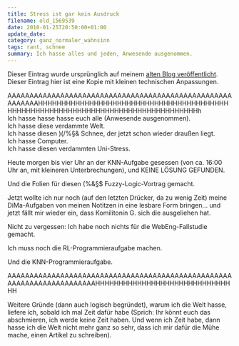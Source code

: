 ```yaml
---
title: Stress ist gar kein Ausdruck
filename: old_1569539
date: 2010-01-25T20:50:00+01:00
update_date:
category: ganz_normaler_wahnsinn
tags: rant, schnee
summary: Ich hasse alles und jeden, Anwesende ausgenommen.
---
```

Dieser Eintrag wurde ursprünglich auf meinem [alten Blog veröffentlicht](https://stu.blogger.de/stories/1569539/). Dieser Eintrag hier ist eine Kopie mit kleinen technischen Anpassungen.

AAAAAAAAAAAAAAAAAAAAAAAAAAAAAAAAAAAAAAAAAAAAAAAAAAAAAAAAAAHHHHHHHHHHHHHHHHHHHHHHHHHHHHHHHHHHHHHHHHHHHHHHHHHHHHHHHHHHHHHHHHHHHHHHHHHHHHHHHHHHh\
Ich hasse hasse hasse euch alle (Anwesende ausgenommen).\
Ich hasse diese verdammte Welt.\
Ich hasse diesen )(/%§& Schnee, der jetzt schon wieder draußen liegt.\
Ich hasse Computer.\
Ich hasse diesen verdammten Uni-Stress.

Heute morgen bis vier Uhr an der KNN-Aufgabe gesessen (von ca. 16:00 Uhr an, mit kleineren Unterbrechungen), und KEINE LÖSUNG GEFUNDEN.

Und die Folien für diesen (%&§$ Fuzzy-Logic-Vortrag gemacht.

Jetzt wollte ich nur noch (auf den letzten Drücker, da zu wenig Zeit) meine DiMa-Aufgaben von meinen Notitzen in eine lesbare Form bringen… und jetzt fällt mir wieder ein, dass Komilitonin G. sich die ausgeliehen hat.

Nicht zu vergessen: Ich habe noch nichts für die WebEng-Fallstudie gemacht.

Ich muss noch die RL-Programmieraufgabe machen.

Und die KNN-Programmieraufgabe.

AAAAAAAAAAAAAAAAAAAAAAAAAAAAAAAAAAAAAAAAAAAAAAAAAAAAAAAAAAAAAAAAAAAAAAAHHHHHHHHHHHHHHHHHHHHHHHHHHHHHHH

Weitere Gründe (dann auch logisch begründet), warum ich die Welt hasse, liefere ich, sobald ich mal Zeit dafür habe (Sprich: Ihr könnt euch das abschmieren, ich werde keine Zeit haben. Und wenn ich Zeit habe, dann hasse ich die Welt nicht mehr ganz so sehr, dass ich mir dafür die Mühe mache, einen Artikel zu schreiben).
